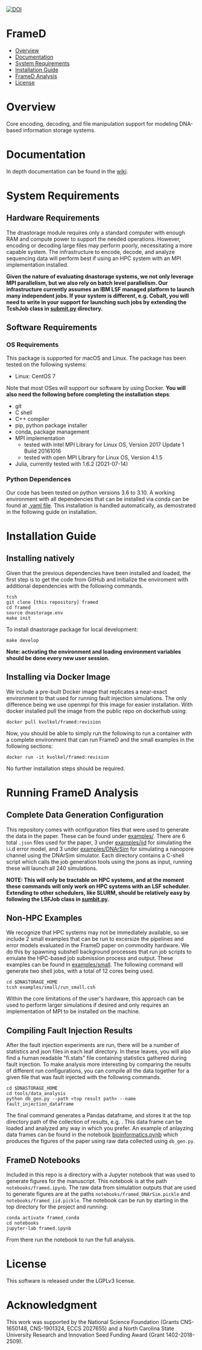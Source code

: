 [![DOI](https://zenodo.org/badge/611912849.svg)](https://zenodo.org/badge/latestdoi/611912849)

# FrameD

- [Overview](#overview)
- [Documentation](#documentation)
- [System Requirements](#system-requirements)
- [Installation Guide](#installation-guide)
- [FrameD Analysis](#running-framed-analysis)
- [License](#license)

# Overview

Core encoding, decoding, and file manipulation support for modeling DNA-based information storage systems.

# Documentation

In depth documentation can be found in the [wiki](https://github.com/dna-storage/framed/wiki).

# System Requirements

## Hardware Requirements

The dnastorage module requires only a standard computer with enough RAM and compute power to support the needed operations. However, encoding or decoding large files may perform poorly, necessitating a more capable system. The infrastructure to encode, decode, and analyze sequencing data will perform best if using an HPC system with an MPI implementation installed.

**Given the nature of evaluating dnastorage systems, we not only leverage MPI parallelism, but we also rely on batch level parallelism. Our infrastructure currently assumes an IBM LSF managed platform to launch many independent jobs. If your system is different, e.g. Cobalt, you will need to write in your support for launching such jobs by extending the TcshJob class in [submit.py](tools/lsf/submit.py) directory.**

## Software Requirements
### OS Requirements
This package is supported for macOS and Linux. The package has been tested on the following systems:

+ Linux: CentOS 7

Note that most OSes will support our software by using Docker. **You will also need the following before completing the installation steps**:
- git 
- C shell
- C++ compiler
- pip, python package installer
- conda, package management
- MPI implementation
	- tested with Intel MPI Library for Linux OS, Version 2017 Update 1 Build 20161016
 	- tested with open MPI Library for Linux OS, Version 4.1.5
- Julia, currently tested with 1.6.2 (2021-07-14)


### Python Dependences

Our code has been tested on python versions 3.6 to 3.10. A working environment with all dependencies that can be installed via conda can be found at [.yaml file](dnastorage.yml). This installation is handled automatically, as demostrated in the following guide on installation.

# Installation Guide

## Installing natively 

Given that the previous dependencies have been installed and loaded, the first step is to get the code from GitHub and initialize the enviroment with additional dependencies with the following commands.
   
    tcsh 
    git clone [this repository] framed
    cd framed
    source dnastorage.env
    make init

To install dnastorage package for local development:
    
    make develop

**Note: activating the environment and loading environment variables should be done every new user session.**


## Installing via Docker Image

We include a pre-built Docker image that replicates a near-exact environment to that used for running fault injection simulations. The only difference being we use openmpi for this image for easier installation. With docker installed pull the image from the public repo on dockerhub using:

    docker pull kvolkel/framed:revision

Now, you should be able to simply run the following to run a container with a complete environment that can run FrameD and the small examples in the following sections:

	docker run -it kvolkel/framed:revision

No further installation steps should be required.

# Running FrameD Analysis 

## Complete Data Generation Configuration

This repository comes with ocnfiguration files that were used to generate the data in the paper. These can be found under [examples/](examples). There are 6 total `.json` files used for the paper, 3 under [examples/iid](examples/iid) for simulating the i.i.d error model, and 3 under [examples/DNArSim](examples/DNArSim) for simulating a nanopore channel using the DNArSim simulator. Each directory contains a C-shell script which calls the job generation tools using the jsons as input, running these will launch all 240 simulations. 

**NOTE: This will only be tractable on HPC systems, and at the moment these commands will only work on HPC systems with an LSF scheduler. Extending to other schedulers, like SLURM, should be relatively easy by following the LSFJob class in [sumbit.py](tools/lsf/lsf_utils/submit.py).**

## Non-HPC Examples

We recognize that HPC systems may not be immediately available, so we include 2 small examples that can be run to excersize the pipelines and error models evaluated in the FrameD paper on commodity hardware. We do this by spawning subshell background processes that run job scripts to emulate the HPC-based job submission process and output. These examples can be found in [examples/small](examples/small). The following command will generate two shell jobs, with a total of 12 cores being used.

    cd $DNASTORAGE_HOME
    tcsh examples/small/run_small.csh

Within the core limitations of the user's hardware, this approach can be used to perform larger simulations if desired and only requires an implementation of MPI to be installed on the machine.

## Compiling Fault Injection Results

After the fault injection experiments are run, there will be a number of statistics and json files in each leaf directory. In these leaves, you will also find a human readable "fi.stats" file containing statistics gathered during fault injection. To make analysis more interesting by comparing the results of different run configurations, you can compile all the data together for a given file that was fault injected with the following commands.

    cd $DNASTORAGE_HOME
    cd tools/data_analysis
    python db_gen.py --path <top result path> --name fault_injection_dataframe
 
The final command generates a Pandas dataframe, and stores it at the top directory path of the collection of results, e.g. <top result path>. This data frame can be loaded and analyzed any way in which you prefer. An example of anlayzing data frames can be found in the notebook [bioinformatics.pynb](notebooks/bioinformatics.pynb) which produces the figures of the paper using raw data collected using `db_gen.py`.

## FrameD Notebooks

Included in this repo is a directory with a Jupyter notebook that was used to generate figures for the manuscript. This notebook is at the path `notebooks/framed.ipynb`. The raw data from simulation outputs that are used to generate figures are at the paths `notebooks/framed_DNArSim.pickle` and `notebooks/framed_iid.pickle`. The notebook can be run by starting in the top directory for the project and running:

	conda activate framed_conda
	cd notebooks
	jupyter-lab framed.ipynb
	
From there run the notebook to run the full analysis.


# License

This software is released under the LGPLv3 license.

# Acknowledgment

This work was supported by the National Science Foundation (Grants CNS-1650148, CNS-1901324, ECCS 2027655) and a North Carolina State University Research and Innovation Seed Funding Award (Grant 1402-2018-2509).




